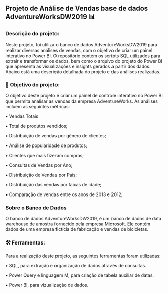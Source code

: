 


##                         Projeto de Análise de Vendas base de dados AdventureWorksDW2019 📊

### Descrição do projeto: 

Neste projeto, foi utiliza o banco de dados AdventureWorksDW2019 para realizar diversas análises de vendas, com o objetivo de criar um painel interativo no Power BI. O repositório contém os scripts SQL utilizados para extrair e transformar os dados, bem como o arquivo do projeto do Power BI que apresenta as visualizações e insights gerados a partir dos dados. Abaixo está uma descrição detalhada do projeto e das análises realizadas.


### 🎯 Objetivo do projeto:

O objetivo deste projeto é criar um painel de controle interativo no Power BI que permita analisar as vendas da empresa AdventureWorks. As análises incluem as seguintes métricas:

•  Vendas Totais

•  Total de produtos vendidos;

•  Distribuição de vendas por gênero de clientes;

•  Análise de popularidade de produtos;

•  Clientes que mais fizeram compras;

•  Consultas de Vendas por Ano;

•  Distribuição de Vendas por País;

•  Distribuição das vendas por faixas de idade;

•  Comparação de vendas entre os anos de 2013 e 2012;


### Sobre o Banco de Dados
O banco de dados  AdventureWorksDW2019, é um banco de dados de data warehouse de amostra fornecido pela empresa Microsoft. Ele contém dados de uma empresa fictícia de fabricação e vendas de bicicletas.

### 🛠️ Ferramentas:
Para a realização deste projeto, as seguintes ferramentas foram utilizadas:

•  SQL, para extração e organização de dados através de consultas.

•  Power Query e linguagem M, para criação de tabela auxiliar de datas.

•  Power BI, para vizualização de dados.

